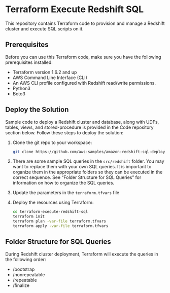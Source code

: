 # Terraform Execute Redshift SQL

This repository contains Terraform code to provision and manage a Redshift cluster and execute SQL scripts on it.

## Prerequisites

Before you can use this Terraform code, make sure you have the following prerequisites installed:

- Terraform version 1.6.2 and up 
- AWS Command Line Interface (CLI)
- An AWS CLI profile configured with Redshift read/write permissions. 
- Python3
- Boto3

## Deploy the Solution

Sample code to deploy a Redshift cluster and database, along with UDFs, tables, views, and stored-procedure is provided in the Code repository section below. Follow these steps to deploy the solution:

1. Clone the git repo to your workspace:

    ```bash
    git clone https://github.com/aws-samples/amazon-redshift-sql-deploy-terraform.git
    ```

2. There are some sample SQL queries in the `src/redshift` folder. You may want to replace them with your own SQL queries. It is important to organize them in the appropriate folders so they can be executed in the correct sequence. See “Folder Structure for SQL Queries” for information on how to organize the SQL queries. 

3. Update the parameters in the `terraform.tfvars` file 

4. Deploy the resources using Terraform:

    ```bash
    cd terraform-execute-redshift-sql
    terraform init
    terraform plan -var-file terraform.tfvars
    terraform apply -var-file terraform.tfvars
    ```

## Folder Structure for SQL Queries

During Redshift cluster deployment, Terraform will execute the queries in the following order:

- /bootstrap
- /nonrepeatable
- /repeatable
- /finalize
